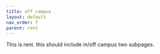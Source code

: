 ```yaml
---
title: off campus
layout: default
nav_order: 7
parent: rent
---
```



This is rent. this should include in/off campus two subpages. 
